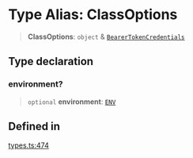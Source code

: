 # Type Alias: ClassOptions

> **ClassOptions**: `object` & [`BearerTokenCredentials`](/docs/packages/SDK/type-aliases/BearerTokenCredentials.md)

## Type declaration

### environment?

> `optional` **environment**: [`ENV`](/docs/packages/SDK/type-aliases/ENV.md)

## Defined in

[types.ts:474](https://github.com/monerium/js-monorepo/blob/main/packages/sdk/src/types.ts#L474)
